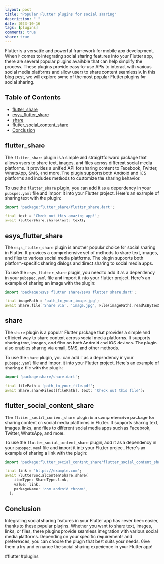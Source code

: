 ```yaml
---
layout: post
title: "Popular Flutter plugins for social sharing"
description: " "
date: 2023-10-16
tags: [plugins]
comments: true
share: true
---
```


Flutter is a versatile and powerful framework for mobile app development. When it comes to integrating social sharing features into your Flutter app, there are several popular plugins available that can help simplify the process. These plugins provide easy-to-use APIs to interact with various social media platforms and allow users to share content seamlessly. In this blog post, we will explore some of the most popular Flutter plugins for social sharing.

## Table of Contents
- [flutter_share](#flutter_share)
- [esys_flutter_share](#esys_flutter_share)
- [share](#share)
- [flutter_social_content_share](#flutter_social_content_share)
- [Conclusion](#conclusion)

## flutter_share

The `flutter_share` plugin is a simple and straightforward package that allows users to share text, images, and files across different social media platforms. It provides a unified API for sharing content to Facebook, Twitter, WhatsApp, SMS, and more. The plugin supports both Android and iOS platforms and includes methods to customize the sharing behavior.

To use the `flutter_share` plugin, you can add it as a dependency in your `pubspec.yaml` file and import it into your Flutter project. Here's an example of sharing text with the plugin:

```dart
import 'package:flutter_share/flutter_share.dart';

final text = 'Check out this amazing app!';
await FlutterShare.share(text: text);
```

## esys_flutter_share

The `esys_flutter_share` plugin is another popular choice for social sharing in Flutter. It provides a comprehensive set of methods to share text, images, and files to various social media platforms. The plugin supports both platform-specific sharing dialogs and direct sharing to social media apps.

To use the `esys_flutter_share` plugin, you need to add it as a dependency in your `pubspec.yaml` file and import it into your Flutter project. Here's an example of sharing an image with the plugin:

```dart
import 'package:esys_flutter_share/esys_flutter_share.dart';

final imagePath = 'path_to_your_image.jpg';
await Share.file('Share via', 'image.jpg', File(imagePath).readAsBytesSync(), 'image/jpg');
```

## share

The `share` plugin is a popular Flutter package that provides a simple and efficient way to share content across social media platforms. It supports sharing text, images, and files on both Android and iOS devices. The plugin also enables sharing via email, SMS, and other methods.

To use the `share` plugin, you can add it as a dependency in your `pubspec.yaml` file and import it into your Flutter project. Here's an example of sharing a file with the plugin:

```dart
import 'package:share/share.dart';

final filePath = 'path_to_your_file.pdf';
await Share.shareFiles([filePath], text: 'Check out this file');
```

## flutter_social_content_share

The `flutter_social_content_share` plugin is a comprehensive package for sharing content on social media platforms in Flutter. It supports sharing text, images, links, and files to different social media apps such as Facebook, Twitter, WhatsApp, and more.

To use the `flutter_social_content_share` plugin, add it as a dependency in your `pubspec.yaml` file and import it into your Flutter project. Here's an example of sharing a link with the plugin:

```dart
import 'package:flutter_social_content_share/flutter_social_content_share.dart';

final link = 'https://example.com';
await FlutterSocialContentShare.share(
    itemType: ShareType.link,
    value: link,
    packageName: 'com.android.chrome',
  );
```

## Conclusion

Integrating social sharing features in your Flutter app has never been easier, thanks to these popular plugins. Whether you want to share text, images, links, or files, these plugins provide seamless integration with various social media platforms. Depending on your specific requirements and preferences, you can choose the plugin that best suits your needs. Give them a try and enhance the social sharing experience in your Flutter app!

\#flutter #plugins